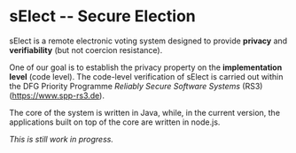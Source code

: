 # sElect -- Secure Election

sElect is a remote electronic voting system designed to provide 
**privacy** and **verifiability** (but not coercion resistance).

One of our goal is to establish the privacy property on the
**implementation level** (code level). The code-level
verification of sElect is carried out within the DFG Priority
Programme *Reliably Secure Software Systems* (RS3)
(https://www.spp-rs3.de).

The core of the system is written in Java, while, in the current
version, the applications built on top of the core are written in
node.js.

*This is still work in progress.*

